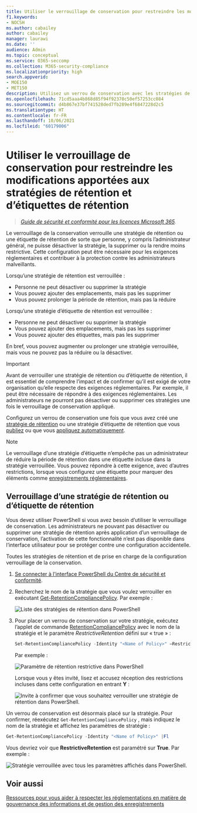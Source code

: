 ```yaml
---
title: Utiliser le verrouillage de conservation pour restreindre les modifications apportées aux stratégies de rétention et d’étiquettes de rétention
f1.keywords:
- NOCSH
ms.author: cabailey
author: cabailey
manager: laurawi
ms.date: ''
audience: Admin
ms.topic: conceptual
ms.service: O365-seccomp
ms.collection: M365-security-compliance
ms.localizationpriority: high
search.appverid:
- MOE150
- MET150
description: Utilisez un verrou de conservation avec les stratégies de rétention et les stratégies d’étiquette de conservation pour vous aider à respecter les exigences réglementaires et à vous protéger des administrateurs malveillants.
ms.openlocfilehash: 71cd5aaa4b868d85f94f92370c50ef57253cc084
ms.sourcegitcommit: d4b867e37bf741528ded7fb289e4f6847228d2c5
ms.translationtype: HT
ms.contentlocale: fr-FR
ms.lasthandoff: 10/06/2021
ms.locfileid: "60179006"
---
```

# <a name="use-preservation-lock-to-restrict-changes-to-retention-policies-and-retention-label-policies"></a>Utiliser le verrouillage de conservation pour restreindre les modifications apportées aux stratégies de rétention et d’étiquettes de rétention

>*[Guide de sécurité et conformité pour les licences Microsoft 365](/office365/servicedescriptions/microsoft-365-service-descriptions/microsoft-365-tenantlevel-services-licensing-guidance/microsoft-365-security-compliance-licensing-guidance).*

Le verrouillage de la conservation verrouille une stratégie de rétention ou une étiquette de rétention de sorte que personne, y compris l’administrateur général, ne puisse désactiver la stratégie, la supprimer ou la rendre moins restrictive. Cette configuration peut être nécessaire pour les exigences réglementaires et contribuer à la protection contre les administrateurs malveillants.

Lorsqu’une stratégie de rétention est verrouillée :

- Personne ne peut désactiver ou supprimer la stratégie
- Vous pouvez ajouter des emplacements, mais pas les supprimer
- Vous pouvez prolonger la période de rétention, mais pas la réduire

Lorsqu’une stratégie d’étiquette de rétention est verrouillée :

- Personne ne peut désactiver ou supprimer la stratégie
- Vous pouvez ajouter des emplacements, mais pas les supprimer
- Vous pouvez ajouter des étiquettes, mais pas les supprimer

En bref, vous pouvez augmenter ou prolonger une stratégie verrouillée, mais vous ne pouvez pas la réduire ou la désactiver.

> [!IMPORTANT]
> Avant de verrouiller une stratégie de rétention ou d’étiquette de rétention, il est essentiel de comprendre l’impact et de confirmer qu’il est exigé de votre organisation qu’elle respecte des exigences réglementaires. Par exemple, il peut être nécessaire de répondre à des exigences réglementaires. Les administrateurs ne pourront pas désactiver ou supprimer ces stratégies une fois le verrouillage de conservation appliqué.

Configurez un verrou de conservation une fois que vous avez créé une [stratégie de rétention](create-retention-policies.md) ou une stratégie d’étiquette de rétention que vous [publiez](create-apply-retention-labels.md) ou que vous [appliquez automatiquement](apply-retention-labels-automatically.md). 

> [!NOTE]
> Le verrouillage d’une stratégie d’étiquette n’empêche pas un administrateur de réduire la période de rétention dans une étiquette incluse dans la stratégie verrouillée. Vous pouvez répondre à cette exigence, avec d’autres restrictions, lorsque vous configurez une étiquette pour marquer des éléments comme [enregistrements réglementaires](records-management.md#records).

## <a name="how-to-lock-a-retention-policy-or-retention-label-policy"></a>Verrouillage d’une stratégie de rétention ou d’étiquette de rétention

Vous devez utiliser PowerShell si vous avez besoin d’utiliser le verrouillage de conservation. Les administrateurs ne pouvant pas désactiver ou supprimer une stratégie de rétention après application d’un verrouillage de conservation, l’activation de cette fonctionnalité n’est pas disponible dans l’interface utilisateur pour se protéger contre une configuration accidentelle.

Toutes les stratégies de rétention et de prise en charge de la configuration verrouillage de la conservation.

1. [Se connecter à l’interface PowerShell du Centre de sécurité et conformité](/powershell/exchange/connect-to-scc-powershell).

2. Recherchez le nom de la stratégie que vous voulez verrouiller en exécutant [Get-RetentionCompliancePolicy](/powershell/module/exchange/get-retentioncompliancepolicy). Par exemple :
    
   ![Liste des stratégies de rétention dans PowerShell](../media/retention-policy-preservation-lock-get-retentioncompliancepolicy.PNG)

3. Pour placer un verrou de conservation sur votre stratégie, exécutez l’applet de commande [RetentionCompliancePolicy](/powershell/module/exchange/set-retentioncompliancepolicy) avec le nom de la stratégie et le paramètre *RestrictiveRetention* défini sur « true » :
    
    ```powershell
    Set-RetentionCompliancePolicy -Identity "<Name of Policy>" –RestrictiveRetention $true
    ```
    
    Par exemple :
    
    ![Paramètre de rétention restrictive dans PowerShell](../media/retention-policy-preservation-lock-restrictiveretention.PNG)
    
     Lorsque vous y êtes invité, lisez et accusez réception des restrictions incluses dans cette configuration en entrant **Y** :
    
   ![Invite à confirmer que vous souhaitez verrouiller une stratégie de rétention dans PowerShell.](../media/retention-policy-preservation-lock-confirmation-prompt.PNG)

Un verrou de conservation est désormais placé sur la stratégie. Pour confirmer, réexécutez `Get-RetentionCompliancePolicy` , mais indiquez le nom de la stratégie et affichez les paramètres de stratégie :

```powershell
Get-RetentionCompliancePolicy -Identity "<Name of Policy>" |Fl
```

Vous devriez voir que **RestrictiveRetention** est paramétré sur **True**. Par exemple :

![Stratégie verrouillée avec tous les paramètres affichés dans PowerShell.](../media/retention-policy-preservation-lock-locked-policy.PNG)

## <a name="see-also"></a>Voir aussi

[Ressources pour vous aider à respecter les réglementations en matière de gouvernance des informations et de gestion des enregistrements](retention-regulatory-requirements.md)